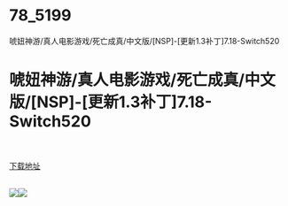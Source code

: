 # 78_5199
唬妞神游/真人电影游戏/死亡成真/中文版/[NSP]-[更新1.3补丁]7.18-Switch520
# 唬妞神游/真人电影游戏/死亡成真/中文版/[NSP]-[更新1.3补丁]7.18-Switch520
 <br/></br>
[下载地址](https://www.switch520.cc/article/5199 "下载地址")
<br/></br>

<p><span><strong><img src="https://ae01.alicdn.com/kf/Uc652f8b11a3244cd83152f76d72af8291.jpg"><img src="https://ae01.alicdn.com/kf/U3b38a36fe6a6436e83a7bdf5ef6307db5.jpg"></strong></span></p>
